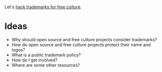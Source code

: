 Let's [hack trademarks for free culture](https://cyberlaw.stanford.edu/blog/2014/10/hacking-trademarks-free-culture).

# Ideas

 - Why should open source and free culture projects consider trademarks?
 - How do open source and free culture projects protect their name and logos?
 - What is a public trademark policy?
 - How do I get involved?
 - Where are some other resources?
